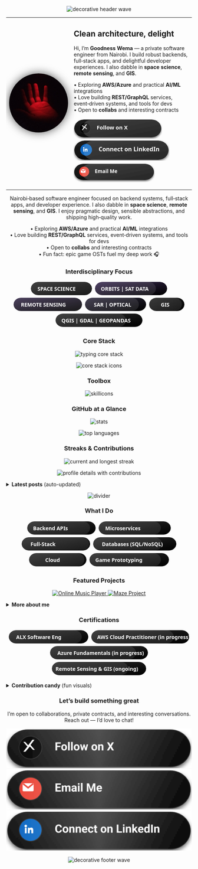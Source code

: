 <!-- ========================================================= -->
<!-- Decorative Header -->
<!-- ========================================================= -->
<p align="center">
  <img src="https://capsule-render.vercel.app/api?type=waving&color=0:000000,100:000000&height=140&section=header&text=Goodness%20Wema&fontColor=ffffff&fontSize=42&fontAlignY=35" alt="decorative header wave"/>
</p>

<!-- Intro with avatar + bio in two columns -->
<table>
  <tr>
<td align="center" width="35%">
      <img src="./brand.png" alt="Avatar" width="160" style="border-radius:50%; box-shadow: 0 0 24px rgba(0,0,0,0.65);"/>
    </td>
    <td>
      <h2>Clean architecture, delight</h2>
      <p>
        Hi, I’m <b>Goodness Wema</b> — a private software engineer from Nairobi. I build robust backends,
        full‑stack apps, and delightful developer experiences. I also dabble in <b>space science</b>,
        <b>remote sensing</b>, and <b>GIS</b>.
      </p>
      <p>
        • Exploring <b>AWS/Azure</b> and practical <b>AI/ML</b> integrations<br/>
        • Love building <b>REST/GraphQL</b> services, event‑driven systems, and tools for devs<br/>
        • Open to <b>collabs</b> and interesting contracts<br/>
      </p>
      <!-- Social & Contact Buttons (inline SVG, pill shaped, hover scale) -->
      <p>
        <a href="https://x.com/WemaGoodness" title="Follow on X">
          <svg width="240" height="56" viewBox="0 0 260 56" xmlns="http://www.w3.org/2000/svg">
            <defs>
              <clipPath id="pillClipX"><rect x="2" y="2" rx="28" ry="28" width="256" height="52"/></clipPath>
              <linearGradient id="btnGradX" x1="0%" y1="0%" x2="100%" y2="100%">
                <stop offset="0%" stop-color="#1f1f1f"/>
                <stop offset="100%" stop-color="#000000"/>
              </linearGradient>
              <filter id="btnShadowX" x="-50%" y="-50%" width="200%" height="200%">
                <feDropShadow dx="0" dy="3" stdDeviation="3" flood-color="#000" flood-opacity="0.6"/>
              </filter>
            </defs>
            <g filter="url(#btnShadowX)">
              <g id="buttonX" clip-path="url(#pillClipX)">
                <rect x="2" y="2" rx="28" ry="28" width="256" height="52" fill="url(#btnGradX)"/>
                <g transform="translate(18,11)">
                  <circle cx="16" cy="16" r="16" fill="#000" stroke="#2a2a2a"/>
                  <g transform="translate(6,5) scale(0.7)" fill="#fff">
                    <path d="M22.25 0h-4.2L9.65 11.1 3.7 4.25H0l8.1 9.4L0 24h4.2l8.85-10.35L19.3 20.3h3.7l-8.55-9.9L22.25 0z"/>
                  </g>
                  <text x="50" y="20" fill="#ffffff" font-family="Segoe UI, Roboto, Helvetica, Arial, sans-serif" font-size="16" font-weight="600">Follow on X</text>
                </g>
                <rect x="-256" y="2" rx="28" ry="28" width="256" height="52" fill="#ffffff" opacity="0.15">
                  <animate attributeName="x" from="-256" to="256" dur="3.8s" repeatCount="indefinite"/>
                </rect>
              </g>
              <animateTransform xlink:href="#buttonX" attributeName="transform" type="scale" from="1" to="1.04" begin="mouseover" end="mouseout" dur="0.2s"/>
            </g>
          </svg>
        </a>
        <a href="https://www.linkedin.com/in/wema-goodness/" title="Connect on LinkedIn">
          <svg width="260" height="56" viewBox="0 0 260 56" xmlns="http://www.w3.org/2000/svg">
            <defs>
              <clipPath id="pillClipL"><rect x="2" y="2" rx="28" ry="28" width="256" height="52"/></clipPath>
              <linearGradient id="btnGradL" x1="0%" y1="0%" x2="100%" y2="100%">
                <stop offset="0%" stop-color="#1f1f1f"/>
                <stop offset="100%" stop-color="#000000"/>
              </linearGradient>
              <filter id="btnShadowL" x="-50%" y="-50%" width="200%" height="200%">
                <feDropShadow dx="0" dy="3" stdDeviation="3" flood-color="#000" flood-opacity="0.6"/>
              </filter>
            </defs>
            <g filter="url(#btnShadowL)">
              <g id="buttonL" clip-path="url(#pillClipL)">
                <rect x="2" y="2" rx="28" ry="28" width="256" height="52" fill="url(#btnGradL)"/>
                <g transform="translate(18,11)">
                  <circle cx="16" cy="16" r="16" fill="#0A66C2"/>
                  <g transform="translate(7,7) scale(0.6)" fill="#fff">
                    <path d="M4 3C2.34 3 1 4.34 1 6s1.34 3 3 3 3-1.34 3-3S5.66 3 4 3zM2 10h4v13H2V10zm7 0h3.8v1.78h.05c.53-1 1.82-2.06 3.75-2.06 4.01 0 4.75 2.64 4.75 6.07V23H17v-5.4c0-1.29-.02-2.95-1.8-2.95-1.8 0-2.07 1.41-2.07 2.86V23H9V10z"/>
                  </g>
                  <text x="50" y="20" fill="#ffffff" font-family="Segoe UI, Roboto, Helvetica, Arial, sans-serif" font-size="16" font-weight="600">Connect on LinkedIn</text>
                </g>
                <rect x="-256" y="2" rx="28" ry="28" width="256" height="52" fill="#ffffff" opacity="0.15">
                  <animate attributeName="x" from="-256" to="256" dur="3.8s" repeatCount="indefinite"/>
                </rect>
              </g>
              <animateTransform xlink:href="#buttonL" attributeName="transform" type="scale" from="1" to="1.04" begin="mouseover" end="mouseout" dur="0.2s"/>
            </g>
          </svg>
        </a>
        <a href="mailto:goodnesswemaa@gmail.com" title="Email Me">
          <svg width="220" height="56" viewBox="0 0 260 56" xmlns="http://www.w3.org/2000/svg">
            <defs>
              <clipPath id="pillClipE"><rect x="2" y="2" rx="28" ry="28" width="256" height="52"/></clipPath>
              <linearGradient id="btnGradE" x1="0%" y1="0%" x2="100%" y2="100%">
                <stop offset="0%" stop-color="#1f1f1f"/>
                <stop offset="100%" stop-color="#000000"/>
              </linearGradient>
              <filter id="btnShadowE" x="-50%" y="-50%" width="200%" height="200%">
                <feDropShadow dx="0" dy="3" stdDeviation="3" flood-color="#000" flood-opacity="0.6"/>
              </filter>
            </defs>
            <g filter="url(#btnShadowE)">
              <g id="buttonE" clip-path="url(#pillClipE)">
                <rect x="2" y="2" rx="28" ry="28" width="256" height="52" fill="url(#btnGradE)"/>
                <g transform="translate(18,11)">
                  <circle cx="16" cy="16" r="16" fill="#EA4335"/>
                  <g transform="translate(5,7) scale(0.7)">
                    <rect x="0" y="2" width="22" height="16" rx="2" ry="2" fill="#fff"/>
                    <path d="M1 3 L11 11 L21 3" stroke="#EA4335" stroke-width="3" fill="none"/>
                  </g>
                  <text x="50" y="20" fill="#ffffff" font-family="Segoe UI, Roboto, Helvetica, Arial, sans-serif" font-size="16" font-weight="600">Email Me</text>
                </g>
                <rect x="-256" y="2" rx="28" ry="28" width="256" height="52" fill="#ffffff" opacity="0.15">
                  <animate attributeName="x" from="-256" to="256" dur="3.8s" repeatCount="indefinite"/>
                </rect>
              </g>
              <animateTransform xlink:href="#buttonE" attributeName="transform" type="scale" from="1" to="1.04" begin="mouseover" end="mouseout" dur="0.2s"/>
            </g>
          </svg>
        </a>
      </p>
    </td>
  </tr>
</table>

<!-- Short Bio -->
<p align="center">
  Nairobi‑based software engineer focused on backend systems, full‑stack apps, and developer experience. I also dabble in <b>space science</b>, <b>remote sensing</b>, and <b>GIS</b>. I enjoy pragmatic design, sensible abstractions, and shipping high‑quality work.
</p>

<!-- Quick Highlights -->
<p align="center">
  • Exploring <b>AWS/Azure</b> and practical <b>AI/ML</b> integrations<br/>
  • Love building <b>REST/GraphQL</b> services, event‑driven systems, and tools for devs<br/>
  • Open to <b>collabs</b> and interesting contracts<br/>
  • Fun fact: epic game OSTs fuel my deep work 🎧
</p>

<!-- Interdisciplinary Focus (animated, oval pills) -->
<h3 align="center">Interdisciplinary Focus</h3>
<p align="center">
  <!-- pill: Space Science -->
  <svg width="170" height="40" viewBox="0 0 170 40" xmlns="http://www.w3.org/2000/svg">
    <defs>
      <clipPath id="pill1"><rect x="2" y="2" rx="20" ry="20" width="166" height="36"/></clipPath>
      <linearGradient id="pgrad1" x1="0%" y1="0%" x2="100%" y2="100%">
        <stop offset="0%" stop-color="#2b2b2b"/>
        <stop offset="100%" stop-color="#000000"/>
      </linearGradient>
    </defs>
    <g clip-path="url(#pill1)">
      <rect x="2" y="2" rx="20" ry="20" width="166" height="36" fill="url(#pgrad1)"/>
      <text x="20" y="26" fill="#fff" font-size="14" font-weight="600" font-family="Segoe UI, Roboto, Helvetica, Arial">SPACE SCIENCE</text>
      <rect x="-180" y="2" rx="20" ry="20" width="180" height="36" fill="#ffffff" opacity="0.1">
        <animate attributeName="x" from="-180" to="180" dur="4.5s" repeatCount="indefinite"/>
      </rect>
    </g>
  </svg>
  <!-- pill: Orbits | Sat Data -->
  <svg width="200" height="40" viewBox="0 0 200 40" xmlns="http://www.w3.org/2000/svg">
    <defs>
      <clipPath id="pill2"><rect x="2" y="2" rx="20" ry="20" width="196" height="36"/></clipPath>
      <linearGradient id="pgrad2" x1="0%" y1="0%" x2="100%" y2="100%">
        <stop offset="0%" stop-color="#3a2b52"/>
        <stop offset="100%" stop-color="#000000"/>
      </linearGradient>
    </defs>
    <g clip-path="url(#pill2)">
      <rect x="2" y="2" rx="20" ry="20" width="196" height="36" fill="url(#pgrad2)"/>
      <text x="18" y="26" fill="#fff" font-size="14" font-weight="600" font-family="Segoe UI, Roboto, Helvetica, Arial">ORBITS | SAT DATA</text>
      <rect x="-200" y="2" rx="20" ry="20" width="200" height="36" fill="#ffffff" opacity="0.1">
        <animate attributeName="x" from="-200" to="200" dur="5s" repeatCount="indefinite"/>
      </rect>
    </g>
  </svg>
  <!-- pill: Remote Sensing -->
  <svg width="190" height="40" viewBox="0 0 190 40" xmlns="http://www.w3.org/2000/svg">
    <defs>
      <clipPath id="pill3"><rect x="2" y="2" rx="20" ry="20" width="186" height="36"/></clipPath>
      <linearGradient id="pgrad3" x1="0%" y1="0%" x2="100%" y2="100%">
        <stop offset="0%" stop-color="#372b4b"/>
        <stop offset="100%" stop-color="#000000"/>
      </linearGradient>
    </defs>
    <g clip-path="url(#pill3)">
      <rect x="2" y="2" rx="20" ry="20" width="186" height="36" fill="url(#pgrad3)"/>
      <text x="22" y="26" fill="#fff" font-size="14" font-weight="600" font-family="Segoe UI, Roboto, Helvetica, Arial">REMOTE SENSING</text>
      <rect x="-190" y="2" rx="20" ry="20" width="190" height="36" fill="#ffffff" opacity="0.1">
        <animate attributeName="x" from="-190" to="190" dur="4.2s" repeatCount="indefinite"/>
      </rect>
    </g>
  </svg>
  <!-- pill: SAR | Optical -->
  <svg width="170" height="40" viewBox="0 0 170 40" xmlns="http://www.w3.org/2000/svg">
    <defs>
      <clipPath id="pill4"><rect x="2" y="2" rx="20" ry="20" width="166" height="36"/></clipPath>
      <linearGradient id="pgrad4" x1="0%" y1="0%" x2="100%" y2="100%">
        <stop offset="0%" stop-color="#2f2b3f"/>
        <stop offset="100%" stop-color="#000000"/>
      </linearGradient>
    </defs>
    <g clip-path="url(#pill4)">
      <rect x="2" y="2" rx="20" ry="20" width="166" height="36" fill="url(#pgrad4)"/>
      <text x="26" y="26" fill="#fff" font-size="14" font-weight="600" font-family="Segoe UI, Roboto, Helvetica, Arial">SAR | OPTICAL</text>
      <rect x="-170" y="2" rx="20" ry="20" width="170" height="36" fill="#ffffff" opacity="0.1">
        <animate attributeName="x" from="-170" to="170" dur="4.8s" repeatCount="indefinite"/>
      </rect>
    </g>
  </svg>
  <!-- pill: GIS -->
  <svg width="100" height="40" viewBox="0 0 100 40" xmlns="http://www.w3.org/2000/svg">
    <defs>
      <clipPath id="pill5"><rect x="2" y="2" rx="20" ry="20" width="96" height="36"/></clipPath>
      <linearGradient id="pgrad5" x1="0%" y1="0%" x2="100%" y2="100%">
        <stop offset="0%" stop-color="#242424"/>
        <stop offset="100%" stop-color="#000000"/>
      </linearGradient>
    </defs>
    <g clip-path="url(#pill5)">
      <rect x="2" y="2" rx="20" ry="20" width="96" height="36" fill="url(#pgrad5)"/>
      <text x="34" y="26" fill="#fff" font-size="14" font-weight="600" font-family="Segoe UI, Roboto, Helvetica, Arial">GIS</text>
      <rect x="-100" y="2" rx="20" ry="20" width="100" height="36" fill="#ffffff" opacity="0.1">
        <animate attributeName="x" from="-100" to="100" dur="4.6s" repeatCount="indefinite"/>
      </rect>
    </g>
  </svg>
  <!-- pill: QGIS | GDAL | GeoPandas -->
  <svg width="240" height="40" viewBox="0 0 240 40" xmlns="http://www.w3.org/2000/svg">
    <defs>
      <clipPath id="pill6"><rect x="2" y="2" rx="20" ry="20" width="236" height="36"/></clipPath>
      <linearGradient id="pgrad6" x1="0%" y1="0%" x2="100%" y2="100%">
        <stop offset="0%" stop-color="#2b2b2b"/>
        <stop offset="100%" stop-color="#000000"/>
      </linearGradient>
    </defs>
    <g clip-path="url(#pill6)">
      <rect x="2" y="2" rx="20" ry="20" width="236" height="36" fill="url(#pgrad6)"/>
      <text x="18" y="26" fill="#fff" font-size="14" font-weight="600" font-family="Segoe UI, Roboto, Helvetica, Arial">QGIS | GDAL | GEOPANDAS</text>
      <rect x="-240" y="2" rx="20" ry="20" width="240" height="36" fill="#ffffff" opacity="0.1">
        <animate attributeName="x" from="-240" to="240" dur="5.2s" repeatCount="indefinite"/>
      </rect>
    </g>
  </svg>
</p>

<!-- --------------------------------------------------------- -->
<!-- Toolbox / Tech -->
<!-- --------------------------------------------------------- -->
<h3 align="center">Core Stack</h3>
<p align="center">
  <img src="https://readme-typing-svg.demolab.com?font=Fira+Code&weight=600&size=20&duration=2000&pause=300&color=FFFFFF&center=true&vCenter=true&width=900&lines=Python;TypeScript;JavaScript;Node.js;React+Native;Docker;MongoDB%2FMongoose;SQL%3A+PostgreSQL%2FMySQL;Ubuntu+%28Linux%29" alt="typing core stack" />
</p>
<p align="center">
  <img src="https://skillicons.dev/icons?i=python,ts,js,nodejs,react,docker,mongodb,mysql,postgres,linux&theme=dark" alt="core stack icons"/>
</p>

<h3 align="center">Toolbox</h3>
<p align="center">
  <img src="https://skillicons.dev/icons?i=ts,js,nodejs,express,react,redux,python,fastapi,sqlite,mysql,postgres,prisma,redis,docker,linux,git,github,githubactions,vercel,aws,azure,cloudflare,webpack,vite,rollup,figma,regex&perline=14&theme=dark" alt="skillicons"/>
</p>


<!-- --------------------------------------------------------- -->
<!-- Visual Metrics (Animated/Dynamic) -->
<!-- --------------------------------------------------------- -->
<h3 align="center">GitHub at a Glance</h3>
<p align="center">
  <img src="https://github-readme-stats.vercel.app/api?username=WemaGoodness&show_icons=true&theme=dark&hide_border=true&bg_color=000000&title_color=ffffff&text_color=cccccc&icon_color=ffffff" alt="stats" />
</p>
<p align="center">
  <img src="https://github-readme-stats.vercel.app/api/top-langs/?username=WemaGoodness&layout=compact&theme=dark&hide_border=true&bg_color=000000&title_color=ffffff&text_color=cccccc" alt="top languages" />
</p>


<!-- Dynamic Streak & Contributions -->
<h3 align="center">Streaks & Contributions</h3>
<p align="center">
  <img src="https://streak-stats.demolab.com?user=WemaGoodness&theme=dark&hide_border=true&background=000000" alt="current and longest streak" />
</p>
<p align="center">
  <img src="https://github-profile-summary-cards.vercel.app/api/cards/profile-details?username=WemaGoodness&theme=github_dark" alt="profile details with contributions" />
</p>


<!-- Latest Posts -->
<details>
  <summary><b>Latest posts</b> (auto-updated)</summary>
  <br/>
  <p>
    <a href="https://dev.to/wemagoodness" target="_blank"><img src="https://img.shields.io/badge/dev.to-Articles-0A0A0A?style=for-the-badge&logo=dev.to" alt="dev.to"/></a>
    <a href="https://medium.com/@goodnesswemaa" target="_blank"><img src="https://img.shields.io/badge/Medium-Articles-12100E?style=for-the-badge&logo=medium" alt="Medium"/></a>
  </p>
  <sub>Tip: set up an action like <code>blog-post-workflow</code> to auto-populate recent posts here.</sub>
</details>

<!-- Separator -->
<p align="center">
  <img src="https://capsule-render.vercel.app/api?type=rect&color=0:000000,100:000000&height=2&section=footer" alt="divider"/>
</p>

<!-- --------------------------------------------------------- -->
<!-- What I Do / Services -->
<!-- --------------------------------------------------------- -->
<h3 align="center">What I Do</h3>
<p align="center">
  <!-- pill templates for services -->
  <svg width="190" height="40" viewBox="0 0 190 40" xmlns="http://www.w3.org/2000/svg"><defs><clipPath id="svc1"><rect x="2" y="2" rx="20" ry="20" width="186" height="36"/></clipPath><linearGradient id="svcgrad1" x1="0%" y1="0%" x2="100%" y2="100%"><stop offset="0%" stop-color="#2b2b2b"/><stop offset="100%" stop-color="#000000"/></linearGradient></defs><g clip-path="url(#svc1)"><rect x="2" y="2" rx="20" ry="20" width="186" height="36" fill="url(#svcgrad1)"/><text x="18" y="26" fill="#fff" font-size="14" font-weight="600" font-family="Segoe UI, Roboto, Helvetica, Arial">Backend APIs</text><rect x="-190" y="2" rx="20" ry="20" width="190" height="36" fill="#fff" opacity="0.1"><animate attributeName="x" from="-190" to="190" dur="4.6s" repeatCount="indefinite"/></rect></g></svg>
  <svg width="200" height="40" viewBox="0 0 200 40" xmlns="http://www.w3.org/2000/svg"><defs><clipPath id="svc2"><rect x="2" y="2" rx="20" ry="20" width="196" height="36"/></clipPath><linearGradient id="svcgrad2" x1="0%" y1="0%" x2="100%" y2="100%"><stop offset="0%" stop-color="#2b2b2b"/><stop offset="100%" stop-color="#000000"/></linearGradient></defs><g clip-path="url(#svc2)"><rect x="2" y="2" rx="20" ry="20" width="196" height="36" fill="url(#svcgrad2)"/><text x="20" y="26" fill="#fff" font-size="14" font-weight="600" font-family="Segoe UI, Roboto, Helvetica, Arial">Microservices</text><rect x="-200" y="2" rx="20" ry="20" width="200" height="36" fill="#fff" opacity="0.1"><animate attributeName="x" from="-200" to="200" dur="4.9s" repeatCount="indefinite"/></rect></g></svg>
  <svg width="190" height="40" viewBox="0 0 190 40" xmlns="http://www.w3.org/2000/svg"><defs><clipPath id="svc3"><rect x="2" y="2" rx="20" ry="20" width="186" height="36"/></clipPath><linearGradient id="svcgrad3" x1="0%" y1="0%" x2="100%" y2="100%"><stop offset="0%" stop-color="#2b2b2b"/><stop offset="100%" stop-color="#000000"/></linearGradient></defs><g clip-path="url(#svc3)"><rect x="2" y="2" rx="20" ry="20" width="186" height="36" fill="url(#svcgrad3)"/><text x="26" y="26" fill="#fff" font-size="14" font-weight="600" font-family="Segoe UI, Roboto, Helvetica, Arial">Full‑Stack</text><rect x="-190" y="2" rx="20" ry="20" width="190" height="36" fill="#fff" opacity="0.1"><animate attributeName="x" from="-190" to="190" dur="4.3s" repeatCount="indefinite"/></rect></g></svg>
  <svg width="230" height="40" viewBox="0 0 230 40" xmlns="http://www.w3.org/2000/svg"><defs><clipPath id="svc4"><rect x="2" y="2" rx="20" ry="20" width="226" height="36"/></clipPath><linearGradient id="svcgrad4" x1="0%" y1="0%" x2="100%" y2="100%"><stop offset="0%" stop-color="#2b2b2b"/><stop offset="100%" stop-color="#000000"/></linearGradient></defs><g clip-path="url(#svc4)"><rect x="2" y="2" rx="20" ry="20" width="226" height="36" fill="url(#svcgrad4)"/><text x="26" y="26" fill="#fff" font-size="14" font-weight="600" font-family="Segoe UI, Roboto, Helvetica, Arial">Databases (SQL/NoSQL)</text><rect x="-230" y="2" rx="20" ry="20" width="230" height="36" fill="#fff" opacity="0.1"><animate attributeName="x" from="-230" to="230" dur="5.1s" repeatCount="indefinite"/></rect></g></svg>
  <svg width="160" height="40" viewBox="0 0 160 40" xmlns="http://www.w3.org/2000/svg"><defs><clipPath id="svc5"><rect x="2" y="2" rx="20" ry="20" width="156" height="36"/></clipPath><linearGradient id="svcgrad5" x1="0%" y1="0%" x2="100%" y2="100%"><stop offset="0%" stop-color="#2b2b2b"/><stop offset="100%" stop-color="#000000"/></linearGradient></defs><g clip-path="url(#svc5)"><rect x="2" y="2" rx="20" ry="20" width="156" height="36" fill="url(#svcgrad5)"/><text x="46" y="26" fill="#fff" font-size="14" font-weight="600" font-family="Segoe UI, Roboto, Helvetica, Arial">Cloud</text><rect x="-160" y="2" rx="20" ry="20" width="160" height="36" fill="#fff" opacity="0.1"><animate attributeName="x" from="-160" to="160" dur="4.4s" repeatCount="indefinite"/></rect></g></svg>
  <svg width="220" height="40" viewBox="0 0 220 40" xmlns="http://www.w3.org/2000/svg"><defs><clipPath id="svc6"><rect x="2" y="2" rx="20" ry="20" width="216" height="36"/></clipPath><linearGradient id="svcgrad6" x1="0%" y1="0%" x2="100%" y2="100%"><stop offset="0%" stop-color="#2b2b2b"/><stop offset="100%" stop-color="#000000"/></linearGradient></defs><g clip-path="url(#svc6)"><rect x="2" y="2" rx="20" ry="20" width="216" height="36" fill="url(#svcgrad6)"/><text x="18" y="26" fill="#fff" font-size="14" font-weight="600" font-family="Segoe UI, Roboto, Helvetica, Arial">Game Prototyping</text><rect x="-220" y="2" rx="20" ry="20" width="220" height="36" fill="#fff" opacity="0.1"><animate attributeName="x" from="-220" to="220" dur="4.7s" repeatCount="indefinite"/></rect></g></svg>
</p>

<!-- Featured Projects (Pinned) -->
<h3 align="center">Featured Projects</h3>
<p align="center">
  <a href="https://github.com/WemaGoodness/Online-Music-Player">
    <img src="https://github-readme-stats.vercel.app/api/pin/?username=WemaGoodness&repo=Online-Music-Player&theme=radical&hide_border=true" alt="Online Music Player" />
  </a>
  <a href="https://github.com/WemaGoodness/Maze_Project">
    <img src="https://github-readme-stats.vercel.app/api/pin/?username=WemaGoodness&repo=Maze_Project&theme=radical&hide_border=true" alt="Maze Project" />
  </a>
</p>

<!-- More details -->
<details>
  <summary><b>More about me</b></summary>
  <br/>
  <ul>
    <li>Languages: TypeScript, JavaScript, Python, C/C++, C#</li>
    <li>Frameworks: Node.js, Express, React, FastAPI</li>
    <li>Data: MySQL, PostgreSQL, Redis, Prisma/ORMs</li>
    <li>Infra: Docker, GitHub Actions, Vercel, basic AWS/Azure</li>
    <li>Interests: game mechanics, procedural gen, graphics experiments</li>
  </ul>
</details>

<!-- Certifications -->
<h3 align="center">Certifications</h3>
<p align="center">
  <!-- ALX -->
  <svg width="220" height="40" viewBox="0 0 220 40" xmlns="http://www.w3.org/2000/svg"><defs><clipPath id="cert1"><rect x="2" y="2" rx="20" ry="20" width="216" height="36"/></clipPath><linearGradient id="cgrad1" x1="0%" y1="0%" x2="100%" y2="100%"><stop offset="0%" stop-color="#2b2b2b"/><stop offset="100%" stop-color="#000000"/></linearGradient></defs><g clip-path="url(#cert1)"><rect x="2" y="2" rx="20" ry="20" width="216" height="36" fill="url(#cgrad1)"/><text x="22" y="26" fill="#fff" font-size="14" font-weight="600" font-family="Segoe UI, Roboto, Helvetica, Arial">ALX Software Eng</text><rect x="-220" y="2" rx="20" ry="20" width="220" height="36" fill="#fff" opacity="0.1"><animate attributeName="x" from="-220" to="220" dur="4.6s" repeatCount="indefinite"/></rect></g></svg>
  <!-- AWS CCP (in progress) -->
  <svg width="270" height="40" viewBox="0 0 270 40" xmlns="http://www.w3.org/2000/svg"><defs><clipPath id="cert2"><rect x="2" y="2" rx="20" ry="20" width="266" height="36"/></clipPath><linearGradient id="cgrad2" x1="0%" y1="0%" x2="100%" y2="100%"><stop offset="0%" stop-color="#2b2b2b"/><stop offset="100%" stop-color="#000000"/></linearGradient></defs><g clip-path="url(#cert2)"><rect x="2" y="2" rx="20" ry="20" width="266" height="36" fill="url(#cgrad2)"/><text x="18" y="26" fill="#fff" font-size="14" font-weight="600" font-family="Segoe UI, Roboto, Helvetica, Arial">AWS Cloud Practitioner (in progress)</text><rect x="-270" y="2" rx="20" ry="20" width="270" height="36" fill="#fff" opacity="0.1"><animate attributeName="x" from="-270" to="270" dur="5s" repeatCount="indefinite"/></rect></g></svg>
  <!-- Azure Fundamentals (in progress) -->
  <svg width="270" height="40" viewBox="0 0 270 40" xmlns="http://www.w3.org/2000/svg"><defs><clipPath id="cert3"><rect x="2" y="2" rx="20" ry="20" width="266" height="36"/></clipPath><linearGradient id="cgrad3" x1="0%" y1="0%" x2="100%" y2="100%"><stop offset="0%" stop-color="#2b2b2b"/><stop offset="100%" stop-color="#000000"/></linearGradient></defs><g clip-path="url(#cert3)"><rect x="2" y="2" rx="20" ry="20" width="266" height="36" fill="url(#cgrad3)"/><text x="22" y="26" fill="#fff" font-size="14" font-weight="600" font-family="Segoe UI, Roboto, Helvetica, Arial">Azure Fundamentals (in progress)</text><rect x="-270" y="2" rx="20" ry="20" width="270" height="36" fill="#fff" opacity="0.1"><animate attributeName="x" from="-270" to="270" dur="4.8s" repeatCount="indefinite"/></rect></g></svg>
  <!-- RS & GIS (ongoing) -->
  <svg width="260" height="40" viewBox="0 0 260 40" xmlns="http://www.w3.org/2000/svg"><defs><clipPath id="cert4"><rect x="2" y="2" rx="20" ry="20" width="256" height="36"/></clipPath><linearGradient id="cgrad4" x1="0%" y1="0%" x2="100%" y2="100%"><stop offset="0%" stop-color="#2b2b2b"/><stop offset="100%" stop-color="#000000"/></linearGradient></defs><g clip-path="url(#cert4)"><rect x="2" y="2" rx="20" ry="20" width="256" height="36" fill="url(#cgrad4)"/><text x="12" y="26" fill="#fff" font-size="14" font-weight="600" font-family="Segoe UI, Roboto, Helvetica, Arial">Remote Sensing & GIS (ongoing)</text><rect x="-260" y="2" rx="20" ry="20" width="260" height="36" fill="#fff" opacity="0.1"><animate attributeName="x" from="-260" to="260" dur="5.2s" repeatCount="indefinite"/></rect></g></svg>
</p>

<!-- --------------------------------------------------------- -->
<!-- Contribution Candy (optional) -->
<!-- --------------------------------------------------------- -->
<details>
  <summary><b>Contribution candy</b> (fun visuals)</summary>
  <br/>
  <p>
    <em>Note: Some visuals depend on external generators and may need setup in your profile repo.</em>
  </p>
  <p>
    <img src="https://raw.githubusercontent.com/Platane/snk/output/github-contribution-grid-snake.svg" alt="contribution snake"/>
  </p>
</details>

<!-- --------------------------------------------------------- -->
<!-- Call to Action -->
<!-- --------------------------------------------------------- -->
<h3 align="center">Let’s build something great</h3>
<p align="center">
  I’m open to collaborations, private contracts, and interesting conversations. Reach out — I’d love to chat!
</p>
<p align="center">
  <a href="https://x.com/WemaGoodness" title="DM on X"><img src="./button-x.svg" alt="DM on X"/></a>
  <a href="mailto:goodnesswemaa@gmail.com" title="Email"><img src="./button-email.svg" alt="Email"/></a>
  <a href="https://www.linkedin.com/in/wema-goodness/" title="LinkedIn"><img src="./button-linkedin.svg" alt="LinkedIn"/></a>
</p>

<!-- Decorative Footer -->
<p align="center">
  <img src="https://capsule-render.vercel.app/api?type=waving&color=0:000000,100:000000&height=140&section=footer" alt="decorative footer wave"/>
</p>
